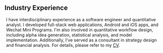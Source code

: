 ## Industry Experience

<p style="margin-left: 5px;">
    I have interdisciplinary experience as a software engineer and quantitative analyst. I developed full-stack web applications, Android and iOS apps, and Wechat Mini Programs. I'm also involved in quantitative workflow design, including alpha idea generation, statistical analysis, and model implementation. Additionally, I've served as a consultant in strategy design and financial analysis. For details, please refer to my <a href="https://drive.google.com/file/d/1--2tdh91ZyC9MoO5e2Qc99PRiq2ZMIkc/view?usp=sharing">CV</a>.
</p>




